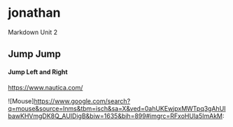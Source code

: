 # jonathan
Markdown Unit 2

## Jump Jump

#### Jump Left and Right

https://www.nautica.com/

![Mouse]https://www.google.com/search?q=mouse&source=lnms&tbm=isch&sa=X&ved=0ahUKEwjpxMWTpq3gAhUIbawKHVmgDK8Q_AUIDigB&biw=1635&bih=899#imgrc=RFxoHUla5ImAkM:
